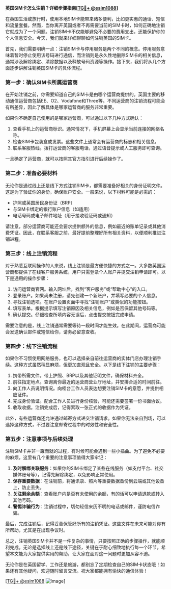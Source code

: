 **英国SIM卡怎么注销？详细步骤指南[[TG💪+ @esim1088](https://t.me/s/esim1088)]**

在英国生活或旅行时，使用本地SIM卡能带来诸多便利，比如更实惠的通话、短信和流量套餐。然而，当你离开英国或者不再需要当前的SIM卡时，如何正确地注销它就成为了一个问题。注销SIM卡不仅能够避免不必要的费用支出，还能保护你的个人信息安全。今天，我们就来详细聊聊如何注销英国的SIM卡。

首先，我们需要明确一点：注销SIM卡与停用服务是两个不同的概念。停用服务意味着暂时停止使用该号码进行通信，而注销则是永久性地删除SIM卡的相关信息，通常涉及解除绑定、清除数据以及释放号码资源等操作。接下来，我们将从几个方面逐步讲解注销英国SIM卡的具体流程。

### **第一步：确认SIM卡所属运营商**

在开始注销之前，你需要知道自己的SIM卡是由哪个运营商提供的。英国主要的移动通信运营商包括EE、O2、Vodafone和Three等。不同运营商的注销流程可能会有所差异，因此了解具体是哪家运营商的服务非常重要。

如果你不确定自己使用的是哪家运营商，可以通过以下几种方式确认：
1. 查看手机上的运营商标识。通常情况下，手机屏幕上会显示当前连接的网络名称。
2. 检查SIM卡包装盒或发票。这些文件上通常会有运营商的标志和相关信息。
3. 联系客服热线。拨打运营商的客服电话，通过语音提示或人工服务即可查询。

一旦确定了运营商，就可以按照其官方指引进行后续操作了。

### **第二步：准备必要材料**

无论你是通过线上还是线下方式注销SIM卡，都需要准备好相关的身份证明文件。这是为了验证你的身份，确保账户安全。一般来说，以下材料可能是必需的：

- 护照或英国居民身份证（BRP）
- 与SIM卡绑定的银行账户信息（如适用）
- 电话号码或电子邮件地址（用于接收验证码或通知）

请注意，部分运营商可能还会要求提供额外的信息，例如最近的账单记录或其他消费凭证。因此，在联系客服之前，最好提前整理好所有相关资料，以便顺利推进注销进程。

### **第三步：线上注销流程**

对于熟悉互联网操作的人来说，线上注销是最方便快捷的方式之一。大多数英国运营商都提供了在线客户服务系统，用户只需登录个人账户并提交注销申请即可。以下是通用的操作步骤：

1. 访问运营商官网。输入网址后，找到“客户服务”或“帮助中心”的入口。
2. 登录账户。如果尚未注册，请先创建一个新账户，并填写必要的个人信息。
3. 寻找注销选项。在账户设置页面中寻找“注销账户”或类似的功能按钮。
4. 填写表单。根据提示填写注销原因及相关信息，例如是否保留其他号码等。
5. 确认提交。仔细检查所填内容无误后，点击提交按钮完成申请。

需要注意的是，线上注销通常需要等待一段时间才能生效。在此期间，运营商可能会发送确认邮件或短信给你，请务必留意查收。

### **第四步：线下注销流程**

如果你不习惯使用网络服务，也可以选择亲自前往运营商的实体门店办理注销手续。这种方式虽然稍显麻烦，但更加直观且安全。以下是线下注销的主要步骤：

1. 携带所需文件。带上护照、BRP以及其他证明文件，确保材料齐全。
2. 前往指定地点。查询离你最近的运营商营业厅地址，并安排合适的时间前往。
3. 向工作人员说明情况。向柜台工作人员表达想要注销SIM卡的意愿，并提供相应证件。
4. 完成身份验证。配合工作人员进行身份核验，可能还需要签署一份书面协议。
5. 收取收据。注销完成后，记得索取一张正式的收据作为凭证。

此外，有些运营商还允许通过邮寄方式递交注销请求。如果你无法亲自到场，可以选择这种方式，不过要注意邮寄过程中的时效性和安全性。

### **第五步：注意事项与后续处理**

注销SIM卡并非一蹴而就的过程，有时候可能会遇到一些小插曲。为了避免不必要的麻烦，这里有几个重要的注意事项值得大家牢记：

1. **及时解绑关联服务**：如果你的SIM卡绑定了某些在线服务（如支付平台、社交媒体账号等），记得先解除绑定，以免影响正常使用。
2. **保存重要数据**：在注销前，将通讯录、照片等重要数据备份到云端或其他设备上，防止丢失。
3. **关注剩余余额**：查看账户内是否有未使用的余额，有的话可以申请退款或转入其他号码。
4. **警惕诈骗行为**：注销过程中，切勿轻信来历不明的电话或邮件，谨防电信诈骗。

最后，完成注销后，记得妥善保管好所有的注销凭证。这些文件在未来可能对你有所帮助，尤其是在出现争议时。

总之，注销英国SIM卡并不是一件复杂的事情，只要按照正确的步骤操作，就能顺利完成。无论是选择线上还是线下途径，关键在于耐心细致地执行每一个环节。希望本文能为大家提供实用的帮助，让大家在面对这一问题时更加从容不迫。

无论你是在英国留学、工作还是旅游，都别忘了定期检查自己的SIM卡状态哦！如果还有其他疑问，欢迎随时留言交流。祝大家都能拥有愉快的通信体验！

[[TG💪+ @esim1088](https://t.me/s/esim1088) ![Image](https://i.postimg.cc/4NQfJmqS/Snipaste-2025-05-13-00-14-12.png)]